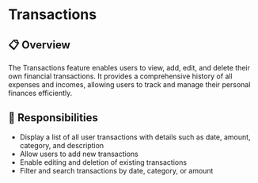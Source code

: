 # Transactions

## 📋 Overview
The Transactions feature enables users to view, add, edit, and delete their own financial transactions. It provides a comprehensive history of all expenses and incomes, allowing users to track and manage their personal finances efficiently.

## 🎯 Responsibilities
- Display a list of all user transactions with details such as date, amount, category, and description
- Allow users to add new transactions
- Enable editing and deletion of existing transactions
- Filter and search transactions by date, category, or amount
